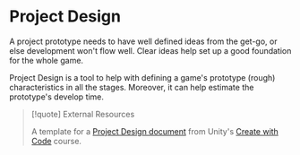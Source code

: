 # Project Design

A project prototype needs to have well defined ideas from the get-go, or else development won't flow well. Clear ideas help set up a good foundation for the whole game.

Project Design is a tool to help with defining a game's prototype (rough) characteristics in all the stages. Moreover, it can help estimate the prototype's develop time.

> [!quote] External Resources
> 
> A template for a [Project Design document](/Designing/Project%20Design%20Doc%20%5BPDF%5D.pdf) from Unity's [Create with Code](https://learn.unity.com/course/create-with-code) course.
